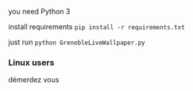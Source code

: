 you need Python 3

install requirements ```pip install -r requirements.txt```

just run ```python GrenobleLiveWallpaper.py```

### Linux users

démerdez vous